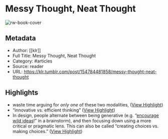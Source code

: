 # Messy Thought, Neat Thought

![rw-book-cover](https://64.media.tumblr.com/3226bd8bf04985829d4e7e80c192137c/tumblr_inline_oik9btHZEP1qzqbwq_1280.png)
## Metadata
- Author: [[klr]]
- Full Title: Messy Thought, Neat Thought
- Category: #articles
- Source: reader
- URL: https://klr.tumblr.com/post/154784481858/messy-thought-neat-thought

## Highlights
- waste time arguing for *only one* of these two modalities, ([View Highlight](https://read.readwise.io/read/01gwzykqzncya4pa0m1svsk2rm))
- “innovative vs. efficient thinking” ([View Highlight](https://read.readwise.io/read/01gwzym0mf0548vq827xcrn4zb))
- In design, people alternate between being generative (e.g. “[encourage wild ideas](https://href.li/?https://challenges.openideo.com/blog/seven-tips-on-better-brainstorming)!” in a brainstorm), and then focusing down using a more critical or pragmatic lens. This can also be called “creating choices vs. making choices.” ([View Highlight](https://read.readwise.io/read/01gwzyn3x173tb90ktjedcxq75))
